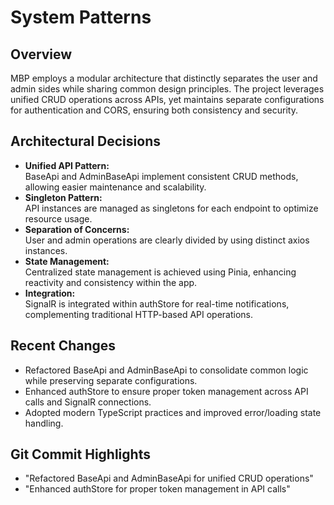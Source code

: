 # System Patterns

## Overview

MBP employs a modular architecture that distinctly separates the user and admin sides while sharing common design principles. The project leverages unified CRUD operations across APIs, yet maintains separate configurations for authentication and CORS, ensuring both consistency and security.

## Architectural Decisions

-   **Unified API Pattern:**  
    BaseApi and AdminBaseApi implement consistent CRUD methods, allowing easier maintenance and scalability.
-   **Singleton Pattern:**  
    API instances are managed as singletons for each endpoint to optimize resource usage.
-   **Separation of Concerns:**  
    User and admin operations are clearly divided by using distinct axios instances.
-   **State Management:**  
    Centralized state management is achieved using Pinia, enhancing reactivity and consistency within the app.
-   **Integration:**  
    SignalR is integrated within authStore for real-time notifications, complementing traditional HTTP-based API operations.

## Recent Changes

-   Refactored BaseApi and AdminBaseApi to consolidate common logic while preserving separate configurations.
-   Enhanced authStore to ensure proper token management across API calls and SignalR connections.
-   Adopted modern TypeScript practices and improved error/loading state handling.

## Git Commit Highlights

-   "Refactored BaseApi and AdminBaseApi for unified CRUD operations"
-   "Enhanced authStore for proper token management in API calls"
